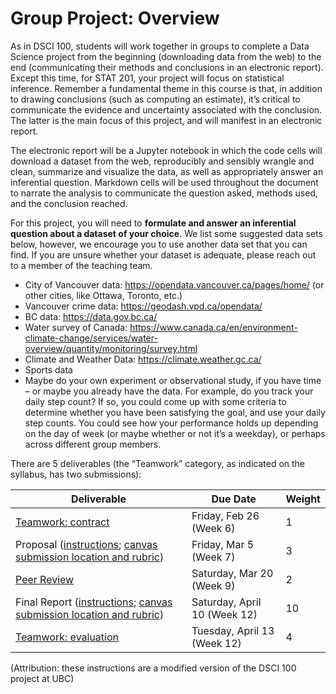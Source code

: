 Group Project: Overview
================

As in DSCI 100, students will work together in groups to complete a Data
Science project from the beginning (downloading data from the web) to
the end (communicating their methods and conclusions in an electronic
report). Except this time, for STAT 201, your project will focus on
statistical inference. Remember a fundamental theme in this course is
that, in addition to drawing conclusions (such as computing an
estimate), it’s critical to communicate the evidence and uncertainty
associated with the conclusion. The latter is the main focus of this
project, and will manifest in an electronic report.

The electronic report will be a Jupyter notebook in which the code cells
will download a dataset from the web, reproducibly and sensibly wrangle
and clean, summarize and visualize the data, as well as appropriately
answer an inferential question. Markdown cells will be used throughout
the document to narrate the analysis to communicate the question asked,
methods used, and the conclusion reached.

For this project, you will need to **formulate and answer an inferential
question about a dataset of your choice**. We list some suggested data
sets below, however, we encourage you to use another data set that you
can find. If you are unsure whether your dataset is adequate, please
reach out to a member of the teaching team.

  - City of Vancouver data: <https://opendata.vancouver.ca/pages/home/>
    (or other cities, like Ottawa, Toronto, etc.)
  - Vancouver crime data: <https://geodash.vpd.ca/opendata/>
  - BC data: <https://data.gov.bc.ca/>
  - Water survey of Canada:
    <https://www.canada.ca/en/environment-climate-change/services/water-overview/quantity/monitoring/survey.html>
  - Climate and Weather Data: <https://climate.weather.gc.ca/>
  - Sports data
  - Maybe do your own experiment or observational study, if you have
    time – or maybe you already have the data. For example, do you track
    your daily step count? If so, you could come up with some criteria
    to determine whether you have been satisfying the goal, and use your
    daily step counts. You could see how your performance holds up
    depending on the day of week (or maybe whether or not it’s a
    weekday), or perhaps across different group members.

There are 5 deliverables (the “Teamwork” category, as indicated on the
syllabus, has two submissions):

| Deliverable                                                                                                                                                                                               | Due Date                     | Weight |
| --------------------------------------------------------------------------------------------------------------------------------------------------------------------------------------------------------- | ---------------------------- | ------ |
| [Teamwork: contract](https://canvas.ubc.ca/courses/65765/assignments/795877)                                                                                                                              | Friday, Feb 26 (Week 6)      | 1      |
| Proposal ([instructions](https://github.com/UBC-STAT/stat-201-student/blob/master/project/proposal.md); [canvas submission location and rubric](https://canvas.ubc.ca/courses/65765/assignments/795878))  | Friday, Mar 5 (Week 7)       | 3      |
| [Peer Review](https://canvas.ubc.ca/courses/65765/assignments/795880)                                                                                                                                     | Saturday, Mar 20 (Week 9)    | 2      |
| Final Report ([instructions](https://github.com/UBC-STAT/stat-201-student/blob/master/project/final.md); [canvas submission location and rubric](https://canvas.ubc.ca/courses/65765/assignments/795879)) | Saturday, April 10 (Week 12) | 10     |
| [Teamwork: evaluation](https://canvas.ubc.ca/courses/65765/assignments/795882)                                                                                                                            | Tuesday, April 13 (Week 12)  | 4      |

(Attribution: these instructions are a modified version of the DSCI 100
project at UBC)

